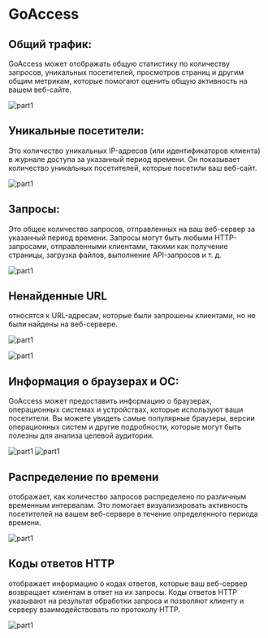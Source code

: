 # GoAccess

## Общий трафик: 

GoAccess может отображать общую статистику по количеству запросов, уникальных посетителей, просмотров страниц и другим общим метрикам, которые помогают оценить общую активность на вашем веб-сайте.  

![part1](./images/dashboard.png)

## Уникальные посетители: 

Это количество уникальных IP-адресов (или идентификаторов клиента) в журнале доступа за указанный период времени. Он показывает количество уникальных посетителей, которые посетили ваш веб-сайт.

![part1](./images/unique_ip.png)

## Запросы: 

Это общее количество запросов, отправленных на ваш веб-сервер за указанный период времени. Запросы могут быть любыми HTTP-запросами, отправленными клиентами, такими как получение страницы, загрузка файлов, выполнение API-запросов и т. д.

![part1](./images/requested_urls.png)

## Ненайденные URL 

относятся к URL-адресам, которые были запрошены клиентами, но не были найдены на веб-сервере.

![part1](./images/found_urls.png)


![part1](./images/hosts_ip.png)

## Информация о браузерах и ОС: 
GoAccess может предоставить информацию о браузерах, операционных системах и устройствах, которые используют ваши посетители. Вы можете увидеть самые популярные браузеры, версии операционных систем и другие подробности, которые могут быть полезны для анализа целевой аудитории.  

![part1](./images/os.png)
![part1](./images/brausers.png)

## Распределение по времени

 отображает, как количество запросов распределено по различным временным интервалам. Это помогает визуализировать активность посетителей на вашем веб-сервере в течение определенного периода времени.

![part1](./images/time.png)

## Коды ответов HTTP

отображает информацию о кодах ответов, которые ваш веб-сервер возвращает клиентам в ответ на их запросы. Коды ответов HTTP указывают на результат обработки запроса и позволяют клиенту и серверу взаимодействовать по протоколу HTTP.

![part1](./images/codes.png)